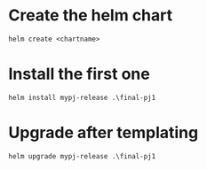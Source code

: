 # Create the helm chart
` helm create <chartname> `

# Install the first one
` helm install mypj-release .\final-pj1 `

# Upgrade after templating 
` helm upgrade mypj-release .\final-pj1 `

